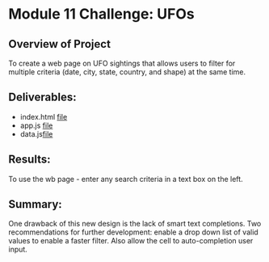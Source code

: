 # Module 11 Challenge: UFOs

## Overview of Project

To create a web page on UFO sightings that allows users to filter for multiple criteria (date, city, state, country, and shape) at the same time. 

## Deliverables:

- index.html [file](index.html)
- app.js [file](https://github.com/RARangel/UFOs/blob/main/static/js/app.js)
- data.js[file](https://github.com/RARangel/UFOs/blob/main/static/js/data.js)

## Results: 

To use the wb page - enter any search criteria in a text box on the left.

## Summary: 

One drawback of this new design is the lack of smart text completions. Two recommendations for further development:  enable a drop down list of valid values to enable a faster filter. Also allow the cell to auto-completion user input.

